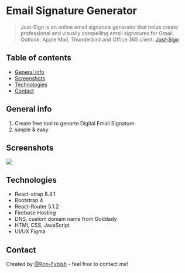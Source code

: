 # Email Signature Generator
> Just-Sign is an online email signature generator that helps create professional and visually compelling email signatures for Gmail,
Outlook, Apple Mail, Thunderbird and Office 365 client.
*[Just-Sign](https://www.just-sign.com)*


## Table of contents
* [General info](#general-info)
* [Screenshots](#screenshots)
* [Technologies](#technologies)
* [Contact](#contact)


## General info

1. Create free tool to genarte Digital Email Signature
2. simple & easy 


## Screenshots
![]('C:\Users\RON\Desktop\guides.gif')


## Technologies
* React-strap 8.4.1
* Bootstrap 4
* React-Router 5.1.2
* Firebase Hosting
* DNS, custom domain name from Goddady 
* HTMl, CSS, JavaScript
* UI/UX Figma 



## Contact
Created by [@Ron-Fybish](https://www.linkedin.com/in/ron-fybish-9b0194157/) - feel free to contact me!


